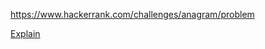 https://www.hackerrank.com/challenges/anagram/problem

[Explain](https://www.hackerrank.com/challenges/anagram/forum/comments/57334)
